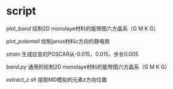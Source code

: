 # script
*plot_band*        绘制2D monolaye材料的能带图六方晶系（G M K G）

*plot_potentail* 绘制janus材料c方向的静电势

*strain*         生成应变的POSCAR从-0.015，0.015，步长0.005

*band.py*        通用的绘制2D monolaye材料的能带图六方晶系（G M K G）

*extract_z.sh*   提取MD模拟的元素z方向位置
